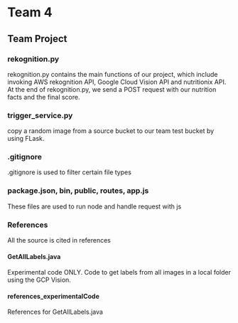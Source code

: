 # Team 4
## Team Project
### rekognition.py
rekognition.py contains the main functions of our project, which include invoking AWS rekognition API, Google Cloud Vision API and nutritionix API. At the end of rekognition.py, we send a POST request with our nutrition facts and the final score.

### trigger_service.py
copy a random image from a source bucket to our team test bucket by using FLask.

### .gitignore
.gitignore is used to filter certain file types

### package.json, bin, public, routes, app.js
These files are used to run node and handle request with js

### References
All the source is cited in references

#### GetAllLabels.java
Experimental code ONLY. Code to get labels from all images in a local folder using the GCP Vision.

#### references_experimentalCode
References for GetAllLabels.java

